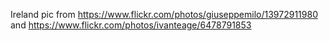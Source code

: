 Ireland pic from https://www.flickr.com/photos/giuseppemilo/13972911980 and https://www.flickr.com/photos/ivanteage/6478791853